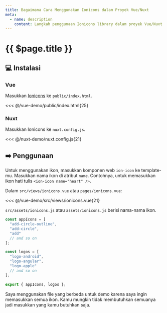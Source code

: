 ```yaml
---
title: Bagaimana Cara Menggunakan Ionicons dalam Proyek Vue/Nuxt
meta:
  - name: description
    content: Langkah penggunaan Ionicons library dalam proyek Vue/Nuxt.
---
```


# {{ $page.title }}

<start-tutorial demo="ionicons" lang="id" />

## :computer: Instalasi

### Vue

Masukkan [Ionicons](https://www.npmjs.com/package/ionicons) ke `public/index.html`.

<<< @/vue-demo/public/index.html{25}

### Nuxt

Masukkan Ionicons ke `nuxt.config.js`.

<<< @/nuxt-demo/nuxt.config.js{21}

## :arrow_right: Penggunaan

Untuk menggunakan ikon, masukkan komponen web `ion-icon` ke template-mu. Masukkan nama ikon di atribut `name`. Contohnya, untuk memasukkan ikon hati tulis `<ion-icon name="heart" />`.

Dalam `src/views/ionicons.vue` atau `pages/ionicons.vue`:

<<< @/vue-demo/src/views/ionicons.vue{21}

`src/assets/ionicons.js` atau `assets/ionicons.js` berisi nama-nama ikon.

```js
const appIcons = [
  "add-circle-outline",
  "add-circle",
  "add"
  // and so on
];

const logos = [
  "logo-android",
  "logo-angular",
  "logo-apple"
  // and so on
];

export { appIcons, logos };
```

Saya menggunakan file yang berbeda untuk demo karena saya ingin memasukkan semua ikon. Kamu mungkin tidak membutuhkan semuanya jadi masukkan yang kamu butuhkan saja.
